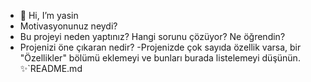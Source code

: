 - 👋 Hi, I’m yasin
- Motivasyonunuz neydi?
- Bu projeyi neden yaptınız? Hangi sorunu çözüyor? Ne öğrendin?
- Projenizi öne çıkaran nedir?  -Projenizde çok sayıda özellik varsa, bir "Özellikler" bölümü eklemeyi ve bunları burada listelemeyi düşünün.    ✨`README.md  
